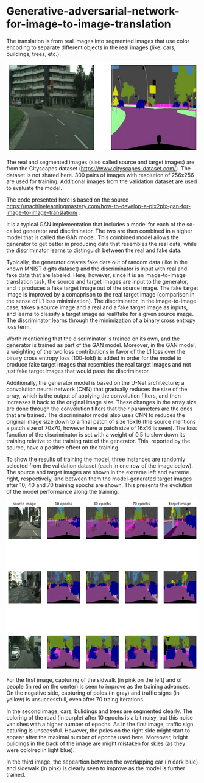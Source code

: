 # Generative-adversarial-network-for-image-to-image-translation

The translation is from real images into segmented images that use color encoding to separate different objects in the real images (like: cars, buildings, trees, etc.).

![img1](https://github.com/Morikky/Generative-adversarial-network-for-image-to-image-translation/blob/main/Plots/Example_img_from_dataset.png)

The real and segmented images (also called source and target images) are from the Cityscapes dataset (https://www.cityscapes-dataset.com/). The dataset is not shared here. 300 pairs of images with resolution of 256x256 are used for training. Additional images from the validation dataset are used to evaluate the model. 

The code presented here is based on the source https://machinelearningmastery.com/how-to-develop-a-pix2pix-gan-for-image-to-image-translation/ . 

It is a typical GAN implementation that includes a model for each of the so-called generator and discriminator. The two are then combined in a higher model that is called the GAN model. This combined model allows the generator to get better in producing data that resembles the real data, while the discriminator learns to distinguish between the real and fake data. 

Typically, the generator creates fake data out of random data (like in the known MNIST digits dataset) and the discriminator is input with real and fake data that are labeled. Here, however, since it is an image-to-image translation task, the source and target images are input to the generator, and it produces a fake target image out of the source image. The fake target image is improved by a comaprison to the real target image (comparison in the sense of L1 loss minimization). The discriminator, in the image-to-image case, takes a source image and a real and a fake target image as inputs, and learns to classify a target image as real/fake for a given source image. The discriminator learns through the minimization of a binary cross entropy loss term. 

Worth mentioning that the discriminator is trained on its own, and the generator is trained as part of the GAN model. Moreover, in the GAN model, a weighting of the two loss contributions in favor of the L1 loss over the binary cross entropy loss (100-fold) is added in order for the model to produce fake target images that resembles the real target images and not just fake target images that would pass the discriminator.

Additionally, the generator model is based on the U-Net architecture; a convolution neural network (CNN) that gradually reduces the size of the array, which is the output of applying the convolution filters, and then increases it back to the original image size. These changes in the array size are done through the convolution filters that their parameters are the ones that are trained. The discriminator model also uses CNN to reduces the original image size down to a final patch of size 16x16 (the source mentions a patch size of 70x70, however here a patch size of 16x16 is seen). The loss function of the discriminator is set with a weight of 0.5 to slow down its training relative to the training rate of the generator. This, reported by the source, have a positive effect on the training. 

To show the results of training the model, three instances are randomly selected from the validation dataset (each in one row of the image below). The source and target images are shown in the extreme left and extreme right, respectively, and between them the model-generated target images after 10, 40 and 70 training epochs are shown. This presents the evolution of the model performance along the training. 

![image grid](https://github.com/Morikky/Generative-adversarial-network-for-image-to-image-translation/blob/main/Plots/image_grid.png)

For the first image, capturing of the sidwalk (in pink on the left) and of people (in red on the center) is seen to improve as the training advances. On the negative side, capturing of poles (in gray) and traffic signs (in yellow) is unsuccessfull, even after 70 traing iterations. 

In the second image, cars, bulidings and trees are segmented clearly. The coloring of the road (in purple) after 10 epochs is a bit noisy, but this noise vanishes with a higher number of epochs. As in the first image, traffic sign caturing is unscessful. However, the poles on the right side might start to appear after the maximal number of epochs used here. Moreover, bright bulidings in the back of the image are might mistaken for skies (as they were cololred in light blue). 

In the third image, the sepeartion between the overlapping car (in dark blue) and sidewalk (in pink) is clearly seen to improve as the model is further trained.  




